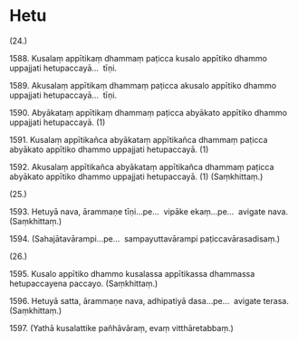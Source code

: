 # Hetu

(24.)

1588\. Kusalaṃ appītikaṃ dhammaṃ paṭicca kusalo appītiko dhammo uppajjati hetupaccayā…  tīṇi.

1589\. Akusalaṃ appītikaṃ dhammaṃ paṭicca akusalo appītiko dhammo uppajjati hetupaccayā…  tīṇi.

1590\. Abyākataṃ appītikaṃ dhammaṃ paṭicca abyākato appītiko dhammo uppajjati hetupaccayā. (1)

1591\. Kusalaṃ appītikañca abyākataṃ appītikañca dhammaṃ paṭicca abyākato appītiko dhammo uppajjati hetupaccayā. (1)

1592\. Akusalaṃ appītikañca abyākataṃ appītikañca dhammaṃ paṭicca abyākato appītiko dhammo uppajjati hetupaccayā. (1) (Saṃkhittaṃ.)

(25.)

1593\. Hetuyā nava, ārammaṇe tīṇi…pe…  vipāke ekaṃ…pe…  avigate nava. (Saṃkhittaṃ.)

1594\. (Sahajātavārampi…pe…  sampayuttavārampi paṭiccavārasadisaṃ.)

(26.)

1595\. Kusalo appītiko dhammo kusalassa appītikassa dhammassa hetupaccayena paccayo. (Saṃkhittaṃ.)

1596\. Hetuyā satta, ārammaṇe nava, adhipatiyā dasa…pe…  avigate terasa. (Saṃkhittaṃ.)

1597\. (Yathā kusalattike pañhāvāraṃ, evaṃ vitthāretabbaṃ.)

